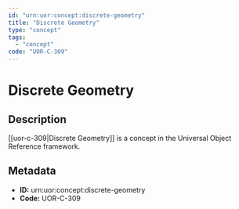 ```yaml
---
id: "urn:uor:concept:discrete-geometry"
title: "Discrete Geometry"
type: "concept"
tags:
  - "concept"
code: "UOR-C-309"
---
```


# Discrete Geometry

## Description

[[uor-c-309|Discrete Geometry]] is a concept in the Universal Object Reference framework.

## Metadata

- **ID:** urn:uor:concept:discrete-geometry
- **Code:** UOR-C-309
